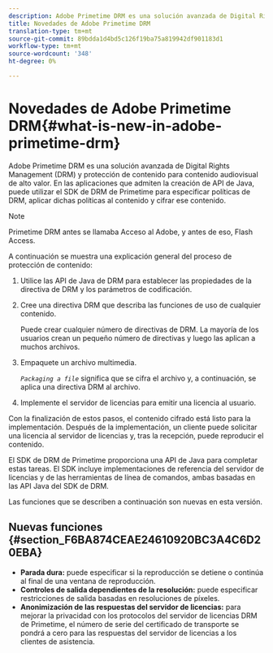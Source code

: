 ```yaml
---
description: Adobe Primetime DRM es una solución avanzada de Digital Rights Management (DRM) y protección de contenido para contenido audiovisual de alto valor. En las aplicaciones que admiten la creación de API de Java, puede utilizar el SDK de DRM de Primetime para especificar políticas de DRM, aplicar dichas políticas al contenido y cifrar ese contenido.
title: Novedades de Adobe Primetime DRM
translation-type: tm+mt
source-git-commit: 89bdda1d4bd5c126f19ba75a819942df901183d1
workflow-type: tm+mt
source-wordcount: '348'
ht-degree: 0%

---
```



# Novedades de Adobe Primetime DRM{#what-is-new-in-adobe-primetime-drm}

Adobe Primetime DRM es una solución avanzada de Digital Rights Management (DRM) y protección de contenido para contenido audiovisual de alto valor. En las aplicaciones que admiten la creación de API de Java, puede utilizar el SDK de DRM de Primetime para especificar políticas de DRM, aplicar dichas políticas al contenido y cifrar ese contenido.

>[!NOTE]
>
>Primetime DRM antes se llamaba Acceso al Adobe, y antes de eso, Flash Access.

A continuación se muestra una explicación general del proceso de protección de contenido:

1. Utilice las API de Java de DRM para establecer las propiedades de la directiva de DRM y los parámetros de codificación.
1. Cree una directiva DRM que describa las funciones de uso de cualquier contenido.

   Puede crear cualquier número de directivas de DRM. La mayoría de los usuarios crean un pequeño número de directivas y luego las aplican a muchos archivos.
1. Empaquete un archivo multimedia.

   *`Packaging a file`* significa que se cifra el archivo y, a continuación, se aplica una directiva DRM al archivo.
1. Implemente el servidor de licencias para emitir una licencia al usuario.

Con la finalización de estos pasos, el contenido cifrado está listo para la implementación. Después de la implementación, un cliente puede solicitar una licencia al servidor de licencias y, tras la recepción, puede reproducir el contenido.

El SDK de DRM de Primetime proporciona una API de Java para completar estas tareas. El SDK incluye implementaciones de referencia del servidor de licencias y de las herramientas de línea de comandos, ambas basadas en las API Java del SDK de DRM.

Las funciones que se describen a continuación son nuevas en esta versión.

## Nuevas funciones {#section_F6BA874CEAE24610920BC3A4C6D20EBA}

* **Parada dura:** puede especificar si la reproducción se detiene o continúa al final de una ventana de reproducción.
* **Controles de salida dependientes de la resolución:** puede especificar restricciones de salida basadas en resoluciones de píxeles.
* **Anonimización de las respuestas del servidor de licencias:** para mejorar la privacidad con los protocolos del servidor de licencias DRM de Primetime, el número de serie del certificado de transporte se pondrá a cero para las respuestas del servidor de licencias a los clientes de asistencia.

